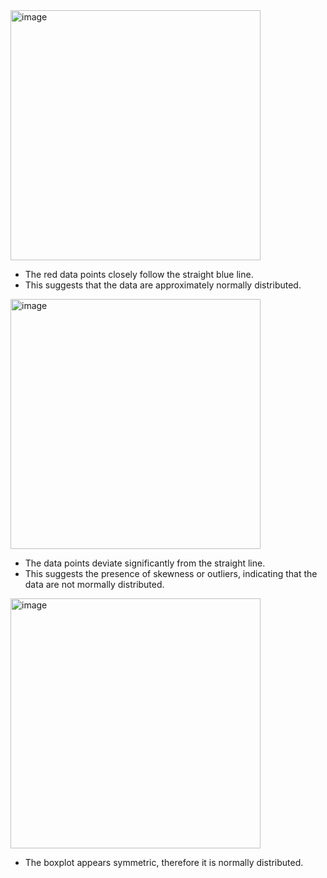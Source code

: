 <img width="400" alt="image" src="https://github.com/user-attachments/assets/92401e07-5455-4018-a185-afb7e83af406" />  

- The red data points closely follow the straight blue line.  
- This suggests that the data are approximately normally distributed.  

  
<img width="400" alt="image" src="https://github.com/user-attachments/assets/ef00420b-6999-401f-969b-3871c1e91226" /> 

- The data points deviate significantly from the straight line.  
- This suggests the presence of skewness or outliers, indicating that the data are not mormally distributed.  

  
<img width="400" alt="image" src="https://github.com/user-attachments/assets/b9db13af-9094-432d-a162-d1f48e85a152" />  

- The boxplot appears symmetric, therefore it is normally distributed.  

